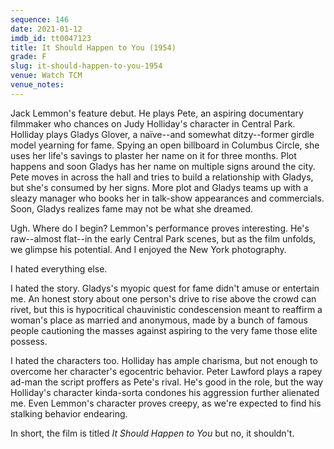 ```yaml
---
sequence: 146
date: 2021-01-12
imdb_id: tt0047123
title: It Should Happen to You (1954)
grade: F
slug: it-should-happen-to-you-1954
venue: Watch TCM
venue_notes:
---
```


Jack Lemmon's feature debut. He plays Pete, an aspiring documentary filmmaker who chances on Judy Holliday's character in Central Park. Holliday plays Gladys Glover, a naïve--and somewhat ditzy--former girdle model yearning for fame. Spying an open billboard in Columbus Circle, she uses her life's savings to plaster her name on it for three months.<!-- end --> Plot happens and soon Gladys has her name on multiple signs around the city. Pete moves in across the hall and tries to build a relationship with Gladys, but she's consumed by her signs. More plot and Gladys teams up with a sleazy manager who books her in talk-show appearances and commercials. Soon, Gladys realizes fame may not be what she dreamed.

Ugh. Where do I begin? Lemmon's performance proves interesting. He's raw--almost flat--in the early Central Park scenes, but as the film unfolds, we glimpse his potential. And I enjoyed the New York photography.

I hated everything else.

I hated the story. Gladys's myopic quest for fame didn't amuse or entertain me. An honest story about one person's drive to rise above the crowd can rivet, but this is hypocritical chauvinistic condescension meant to reaffirm a woman's place as married and anonymous, made by a bunch of famous people cautioning the masses against aspiring to the very fame those elite possess.

I hated the characters too. Holliday has ample charisma, but not enough to overcome her character's egocentric behavior. Peter Lawford plays a rapey ad-man the script proffers as Pete's rival. He's good in the role, but the way Holliday's character kinda-sorta condones his aggression further alienated me. Even Lemmon's character proves creepy, as we're expected to find his stalking behavior endearing.

In short, the film is titled _It Should Happen to You_ but no, it shouldn't.
